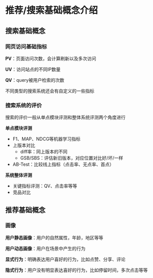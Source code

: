 # 推荐/搜索基础概念介绍

## 搜索基础概念

### 网页访问基础指标

**PV**：页面访问次数，会计算刷新以及多次访问

**UV**：访问站点的不同IP数量

**QV**：query被用户检索的次数

不同类型的搜索系统还会有自定义的一些指标

### 搜索系统的评价

搜索的评价一般从单点模块评测和整体系统评测两个角度进行

**单点模块评测**

- F1、MAP、NDCG等机器学习指标
- 上版本对比
  - diff率：同上版本的不同
  - GSB/SBS：评估新旧版本，对应位置对比好/坏/一样
- AB-Test：比较线上指标（点击率、无点率、首点）

**系统整体评测**

- 关键指标评测：QV、点击率等等
- 竞品对比



## 推荐基础概念

### 画像

**用户静态画像**：用户的自然属性，年龄，地区等等

**用户动态画像**：用户在场景中产生的行为

**显式行为**：明确表达用户喜好的行为，比如点赞、分享、评论

**隐式行为**：用户没有明显表达喜好的行为，比如停留时间，多次点击等等





